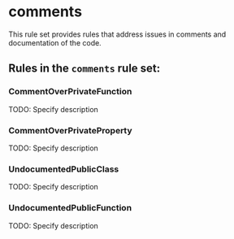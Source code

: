 # comments

This rule set provides rules that address issues in comments and documentation
of the code.

## Rules in the `comments` rule set:
### CommentOverPrivateFunction

TODO: Specify description 

### CommentOverPrivateProperty

TODO: Specify description 

### UndocumentedPublicClass

TODO: Specify description 

### UndocumentedPublicFunction

TODO: Specify description 

